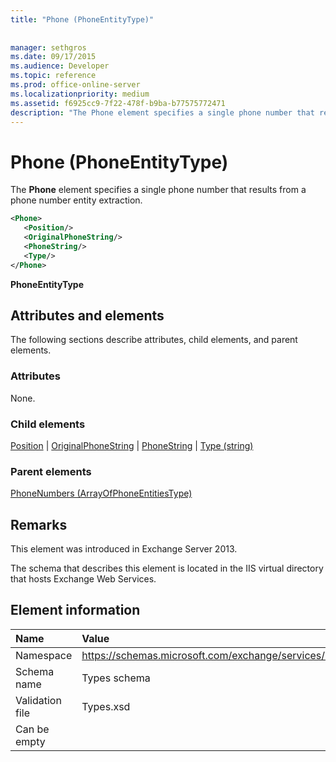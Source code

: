 ```yaml
---
title: "Phone (PhoneEntityType)"
 
 
manager: sethgros
ms.date: 09/17/2015
ms.audience: Developer
ms.topic: reference
ms.prod: office-online-server
ms.localizationpriority: medium
ms.assetid: f6925cc9-7f22-478f-b9ba-b77575772471
description: "The Phone element specifies a single phone number that results from a phone number entity extraction."
---
```


# Phone (PhoneEntityType)

The **Phone** element specifies a single phone number that results from a phone number entity extraction. 
  
```XML
<Phone>
   <Position/>
   <OriginalPhoneString/>
   <PhoneString/>
   <Type/>
</Phone>
```

 **PhoneEntityType**
## Attributes and elements

The following sections describe attributes, child elements, and parent elements.
  
### Attributes

None.
  
### Child elements

[Position](position.md) | [OriginalPhoneString](originalphonestring.md) | [PhoneString](phonestring.md) | [Type (string)](type-string.md)
  
### Parent elements

[PhoneNumbers (ArrayOfPhoneEntitiesType)](phonenumbers-arrayofphoneentitiestype.md)
  
## Remarks

This element was introduced in Exchange Server 2013.
  
The schema that describes this element is located in the IIS virtual directory that hosts Exchange Web Services.
  
## Element information

|**Name**|**Value**|
|:-----|:-----|
|Namespace  <br/> |https://schemas.microsoft.com/exchange/services/2006/types  <br/> |
|Schema name  <br/> |Types schema  <br/> |
|Validation file  <br/> |Types.xsd  <br/> |
|Can be empty  <br/> ||
